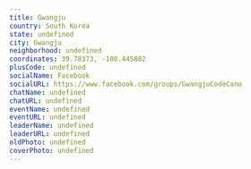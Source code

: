 ```yaml
---
title: Gwangju
country: South Korea
state: undefined
city: Gwangju
neighborhood: undefined
coordinates: 39.78373, -100.445882
plusCode: undefined
socialName: Facebook
socialURL: https://www.facebook.com/groups/GwangjuCodeCano
chatName: undefined
chatURL: undefined
eventName: undefined
eventURL: undefined
leaderName: undefined
leaderURL: undefined
oldPhoto: undefined
coverPhoto: undefined
---
```

